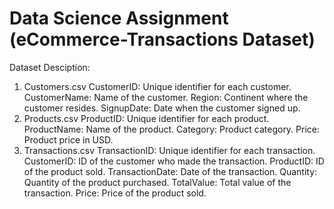 # Data Science Assignment (eCommerce-Transactions Dataset)

Dataset Desciption:
1. Customers.csv 
 CustomerID: Unique identifier for each customer. 
 CustomerName: Name of the customer. 
 Region: Continent where the customer resides. 
 SignupDate: Date when the customer signed up. 
2. Products.csv 
 ProductID: Unique identifier for each product. 
 ProductName: Name of the product. 
 Category: Product category. 
 Price: Product price in USD. 
3. Transactions.csv 
 TransactionID: Unique identifier for each transaction. 
 CustomerID: ID of the customer who made the transaction. 
 ProductID: ID of the product sold. 
 TransactionDate: Date of the transaction. 
 Quantity: Quantity of the product purchased. 
 TotalValue: Total value of the transaction. 
 Price: Price of the product sold.
